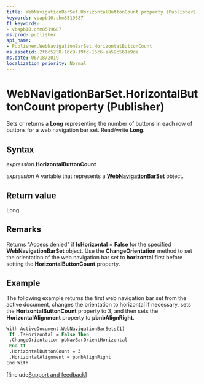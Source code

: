 ```yaml
---
title: WebNavigationBarSet.HorizontalButtonCount property (Publisher)
keywords: vbapb10.chm8519687
f1_keywords:
- vbapb10.chm8519687
ms.prod: publisher
api_name:
- Publisher.WebNavigationBarSet.HorizontalButtonCount
ms.assetid: 2f6c5258-16c9-19fd-16c6-ea59c561e9de
ms.date: 06/18/2019
localization_priority: Normal
---
```



# WebNavigationBarSet.HorizontalButtonCount property (Publisher)

Sets or returns a **Long** representing the number of buttons in each row of buttons for a web navigation bar set. Read/write **Long**.


## Syntax

_expression_.**HorizontalButtonCount**

_expression_ A variable that represents a **[WebNavigationBarSet](Publisher.WebNavigationBarSet.md)** object.


## Return value

Long


## Remarks

Returns "Access denied" if **IsHorizontal** = **False** for the specified **WebNavigationBarSet** object. Use the **ChangeOrientation** method to set the orientation of the web navigation bar set to **horizontal** first before setting the **HorizontalButtonCount** property.


## Example

The following example returns the first web navigation bar set from the active document, changes the orientation to horizontal if necessary, sets the **HorizontalButtonCount** property to 3, and then sets the **HorizontalAlignment** property to **pbnbAlignRight**.

```vb
With ActiveDocument.WebNavigationBarSets(1) 
 If .IsHorizontal = False Then 
 .ChangeOrientation pbNavBarOrientHorizontal 
 End If 
 .HorizontalButtonCount = 3 
 .HorizontalAlignment = pbnbAlignRight 
End With
```

[!include[Support and feedback](~/includes/feedback-boilerplate.md)]